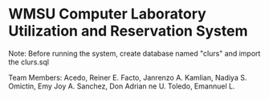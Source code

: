 #  WMSU Computer Laboratory Utilization and Reservation System
Note: Before running the system, create database named "clurs" and import the clurs.sql

Team Members:
Acedo, Reiner E.
Facto, Janrenzo A.
Kamlian, Nadiya S.
Omictin, Emy Joy A.
Sanchez, Don Adrian ne U.
Toledo, Emannuel L.

